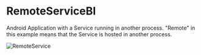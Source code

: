 RemoteServiceBI
===============

Android Application with a Service running in another process.
"Remote" in this example means that the Service is hosted in another process.

![RemoteService](http://josejuansanchez.org/blogimages/android_remoteservice.png)

